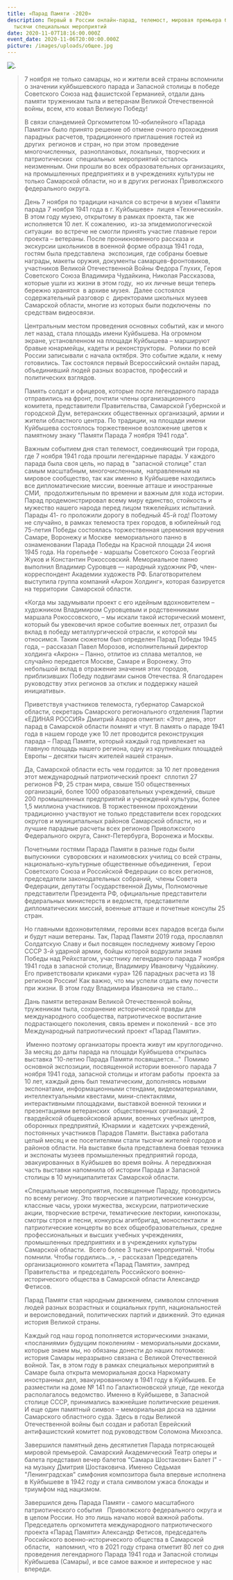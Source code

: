 ```yaml
---
title: «Парад Памяти -2020»
description: Первый в России онлайн-парад, телемост, мировая премьера балета и
  тысячи специальных мероприятий
date: 2020-11-07T18:16:00.000Z
event_date: 2020-11-06T20:00:00.000Z
picture: /images/uploads/общее.jpg
---
```

![.](/images/uploads/общее.jpg ".")

> 7 ноября не только самарцы, но и жители всей страны вспомнили о значении куйбышевского парада и Запасной столицы в победе Советского Союза над фашистской Германией, отдали дань памяти труженикам тыла и ветеранам Великой Отечественной войны, всем, кто ковал Великую Победу!
>
> В связи спандемией Оргкомитетом 10-юбилейного «Парада Памяти» было принято решение об отмене очного прохождения парадных расчетов, традиционного приглашения гостей из других  регионов и стран, но при этом  проведение многочисленных,  разноплановых, локальных, творческих и патриотических  специальных  мероприятий осталось неизменным. Они прошли во всех образовательных организациях, на промышленных предприятиях и в учреждениях культуры не только Самарской области, но и в других регионах Приволжского федерального округа. 
>
> День 7 ноября по традиции начался со встречи в музеи «Памяти парада 7 ноября 1941 года в г. Куйбышеве»  лицея «Технический». В этом году музею, открытому в рамках проекта, так же исполняется 10 лет. К сожалению,  из-за эпидемиологической ситуации  во встрече не смогли принять участие главные герои проекта – ветераны. После проникновенного рассказа и  экскурсии школьников в военной форме образца 1941 года, гостям была представлена  экспозиция, где собраны боевые награды, макеты оружия, документы самарцев-фронтовиков, участников Великой Отечественной Войны Федора Глухих, Героя Советского Союза Владимира Чудайкина, Николая Рассказова, которые ушли из жизни в этом году,  но их личные вещи теперь бережно хранятся  в архиве музея.  Далее состоялся содержательный разговор с  директорами школьных музеев Самарской области, многие из которых были подключены  по средствам видеосвязи. 
>
> Центральным местом проведения основных событий, как и много лет назад, стала площадь имени Куйбышева. На огромном экране, установленном на площади Куйбышева – маршируют бравые юнармейцы, кадеты и реконструкторы.  Ролики по всей России записывали с начала октября. Это событие ждали, к нему готовились. Так состоялся первый Всероссийский онлайн парад, объединивший людей разных возрастов, профессий и политических взглядов. 
>
> Память солдат и офицеров, которые после легендарного парада отправились на фронт, почтили члены организационного комитета, представители Правительства, Самарской Губернской и городской Дум, ветеранских общественных организаций, армии и жители областного центра. По традиции, на площади имени Куйбышева состоялось торжественное возложение цветов к памятному знаку "Памяти Парада 7 ноября 1941 года".
>
> Важным событием дня стал телемост, соединяющий три города, где 7 ноября 1941 года прошли легендарные парады. У каждого парада была своя цель, но парад в  "запасной столице" стал самым масштабным, многочисленным,  направленным на мировое сообщество, так как именно в Куйбышеве находились все дипломатические миссии, военные атташе и иностранные СМИ,  продолжительным по времени и важным для хода истории. Парад продемонстрировал всему миру единство, стойкость и мужество нашего народа перед лицом тяжелейших испытаний. Парады 41- го проложили дорогу в победный 45-й год! Поэтому не случайно, в рамках телемоста трех городов, в юбилейный год 75-летия Победы состоялась торжественная церемония вручения Самаре, Воронежу и Москве  мемориального панно в ознаменовании Парада Победы на Красной площади 24 июня 1945 года. На горельефе - маршалы Советского Союза Георгий Жуков и Константин Рокоссовский. Мемориальное панно выполнил Владимир Суровцев — народный художник РФ, член-корреспондент Академии художеств РФ. Благотворителем выступила группа компаний «Акрон Холдинг», которая базируется на территории  Самарской области.
>
> «Когда мы задумывали проект с его идейным вдохновителем – художником Владимиром Суровцевым и родственниками маршала Рокоссовского, – мы искали такой исторический момент, который бы увековечил яркое событие военных лет, отразил бы вклад в победу металлургической отрасли, к которой мы относимся. Таким сюжетом был определен Парад Победы 1945 года, – рассказал Павел Морозов, исполнительный директор холдинга «Акрон» – Панно, отлитое из сплава металлов, не случайно передается Москве, Самаре и Воронежу. Это небольшой вклад в отражение значения этих городов, приблизивших Победу подвигами сынов Отечества. Я благодарен руководству этих регионов за отклик и поддержку нашей инициативы».
>
> Приветствуя участников телемоста, губернатор Самарской области, секретарь Самарского регионального отделения Партии «ЕДИНАЯ РОССИЯ» Дмитрий Азаров отметил: «Этот день, этот парад в Самарской области помнят и чтут. В память о параде 1941 года в нашем городе уже 10 лет проводится реконструкция парада – Парад Памяти, который каждый год привлекает на главную площадь нашего региона, одну из крупнейших площадей Европы – десятки тысяч жителей нашей страны».
>
> Да, Самарской области есть чем гордится: за 10 лет проведения  этот международный патриотический проект  сплотил 27 регионов РФ, 25 стран мира, свыше 150 общественных организаций, более 1000 образовательных учреждений, свыше 200 промышленных предприятий и учреждений культуры, более 1,5 миллиона участников. В торжественном прохождении традиционно участвуют не только представители всех городских округов и муниципальных районов Самарской области, но и лучшие парадные расчеты всех регионов Приволжского Федерального округа, Санкт-Петербурга, Воронежа и Москвы.  
>
> Почетными гостями Парада Памяти в разные годы были выпускники  суворовских и нахимовских училищ со всей страны, национально-культурные общественные объединения,  Герои Советского Союза и Российской Федерации со всех регионов, председатели законодательных собраний,  члены Совета Федерации, депутаты Государственной Думы, Полномочные  представители Президента РФ, официальные представители федеральных министерств и ведомств, представители дипломатических миссий, военные атташе и почетные консулы 25 стран.
>
> Но главными вдохновителями, героями всех парадов всегда были и будут наши ветераны. Так, Парад Памяти 2019 года, прославлял Солдатскую Славу и был посвящен последнему живому Герою СССР 3-й ударной армии, бойцы которой водрузили знамя Победы над Рейхстагом, участнику легендарного парада 7 ноября 1941 года в запасной столице, Владимиру Ивановичу Чудайкину. Его приветствовали криками «ура» 126 парадных расчета из 18 регионов России! Как важно, что мы успели отдать ему почести при жизни. В этом году Владимира Ивановича  не стало…
>
> Дань памяти ветеранам Великой Отечественной войны, труженикам тыла, сохранение исторической правды для международного сообщества, патриотическое воспитание подрастающего поколения, связь времен и поколений - все это Международный патриотический проект «Парад Памяти».
>
>  Именно поэтому организаторы проекта живут им круглогодично. За месяц до даты парада на площади Куйбышева открылась выставка "10-летию Парада Памяти посвящается…"  Помимо основной экспозиции, посвященной истории военного парада 7 ноября 1941 года, запасной столицы и итогам работы  проекта за 10 лет, каждый день был тематическим, дополняясь новыми экспонатами, информационными стендами, видеоматериалами, интеллектуальными квестами, мини-спектаклями, интерактивными площадками, выставкой военной техники и презентациями ветеранских  общественных организаций, 2 гвардейской общевойсковой армии, военных учебных центров, оборонных предприятий, Юнармии и  кадетских учреждений, постоянных участников Парадов Памяти. Выставка работала целый месяц и ее посетителями стали тысячи жителей городов и районов области. На выставке была представлена боевая техника и экспонаты музеев промышленных предприятий города, эвакуированных в Куйбышев во время войны. А передвижная часть выставки напомнила об истории Парада и Запасной столицы в 10 муниципалитетах Самарской области. 
>
> «Специальные мероприятия, посвященные Параду, проводились по всему региону. Это творческие и патриотические конкурсы, классные часы, уроки мужества, экскурсии, патриотические акции, творческие встречи, тематические лектории, кинопоказы, смотры строя и песни, конкурсы агитбригад, моноспектакли  и патриотические концерты во всех общеобразовательных, средне профессиональных и высших учебных учреждениях, промышленных предприятиях и в учреждениях культуры Самарской области.  Всего более 3 тысяч мероприятий. Чтобы помнили. Чтобы гордились…», - рассказал Председатель организационного комитета «Парад Памяти», зампред Правительства  и председатель Российского военно-исторического общества в Самарской области Александр Фетисов. 
>
> Парад Памяти стал народным движением, символом сплочения людей разных возрастных и социальных групп, национальностей и вероисповеданий, политических партий и движений. Это единая история Великой страны. 
>
> Каждый год наш город пополняется историческими знаками, «посланиями» будущим поколениям - мемориальными досками, которые знаем мы, но обязаны донести до наших потомков: история Самары неразрывно связана с Великой Отечественной войной. Так, в этом году в рамках специальных мероприятий в Самаре была открыта мемориальная доска Наркомату иностранных дел, эвакуированному в 1941 году в Куйбышев. Ее разместили на доме № 141 по Галактионовской улице, где некогда располагалось ведомство. Именно в Куйбышеве, в Запасной столице СССР, принимались важнейшие политические решения. И еще один памятный символ – мемориальная доска на здании Самарского областного суда. Здесь в годы Великой Отечественной войны был создан и работал Еврейский антифашистский комитет под руководством Соломона Михоэлса. 
>
> Завершился памятный день десятилетия Парада потрясающей мировой премьерой. Самарский Академический Театр оперы и балета представил вечер балетов "Самара Шостакович Балет I" - на музыку Дмитрия Шостаковича. Именно Седьмая "Ленинградская" симфония композитора была впервые исполнена в Куйбышеве в 1942 году и стала символом ужаса блокады и триумфом над нацизмом. 
>
> Завершился день Парада Памяти - самого масштабного патриотического события   Приволжского федерального округа и в целом России. Но это лишь начало новой важной работы. Председатель оргкомитета международного патриотического проекта «Парад Памяти» Александр Фетисов, председатель Российского военно-исторического общества в Самарской области,   напомнил, что в 2021 году страна отметит 80 лет со дня проведения легендарного Парада 1941 года и Запасной столицы Куйбышева (Самары), и все самое важное и интересное у нас впереди.